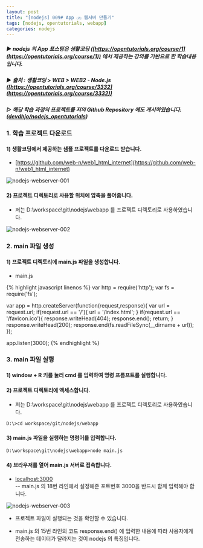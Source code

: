 ```yaml
---
layout: post
title: "[nodejs] 009# App ⑵ 웹서버 만들기"
tags: [nodejs, opentutorials, webapp]
categories: nodejs
---
```



##### ▶ nodejs 의 App 포스팅은 생활코딩 ([https://opentutorials.org/course/1](https://opentutorials.org/course/1)) 에서 제공하는 강의를 기반으로 한 학습내용입니다.  
##### ▶ 출처 : 생활코딩 > WEB > WEB2 - Node.js ([https://opentutorials.org/course/3332](https://opentutorials.org/course/3332))  
##### ▷ 해당 학습 과정의 프로젝트를 저의 Github Repository 에도 게시하였습니다. ([devdhjo/nodejs_opentutorials](https://github.com/devdhjo/nodejs_opentutorials))  



### 1. 학습 프로젝트 다운로드  

#### 1) 생활코딩에서 제공하는 샘플 프로젝트를 다운로드 받습니다.  

- [https://github.com/web-n/web1_html_internet](https://github.com/web-n/web1_html_internet)  

![nodejs-webserver-001](https://drive.google.com/uc?id=1jCe0jgJvYgxWxfDuPOmacIxBoZIHUIAB)  


#### 2) 프로젝트 디렉토리로 사용할 위치에 압축을 풀어줍니다.  

- 저는 D:\workspace\git\nodejs\webapp 를 프로젝트 디렉토리로 사용하였습니다.  

![nodejs-webserver-002](https://drive.google.com/uc?id=1Dm4F583K_eZEmT5_GixLCoUjlBa19EGb)  




### 2. main 파일 생성  

#### 1) 프로젝트 디렉토리에 main.js 파일을 생성합니다.  

- main.js  

{% highlight javascript linenos %}
var http = require('http');
var fs = require('fs');

var app = http.createServer(function(request,response){
    var url = request.url;
    if(request.url == '/'){
    	url = '/index.html';
    }
    if(request.url == '/favicon.ico'){
        response.writeHead(404);
        response.end();
        return;
    }
    response.writeHead(200);
    response.end(fs.readFileSync(__dirname + url));
});

app.listen(3000);
{% endhighlight %}




### 3. main 파일 실행  

#### 1) window + R 키를 눌러 cmd 를 입력하여 명령 프롬프트를 실행합니다.  

#### 2) 프로젝트 디렉토리에 액세스합니다.  

- 저는 D:\workspace\git\nodejs\webapp 를 프로젝트 디렉토리로 사용하였습니다.  

```
D:\>cd workspace/git/nodejs/webapp
```


#### 3) main.js 파일을 실행하는 명령어를 입력합니다.  

```
D:\workspace\git\nodejs\webapp>node main.js
```


#### 4) 브라우저를 열어 main.js 서버로 접속합니다.  

- [localhost:3000](localhost:3000)  
-- main.js 의 18번 라인에서 설정해준 포트번호 3000을 반드시 함께 입력해야 합니다.  

![nodejs-webserver-003](https://drive.google.com/uc?id=1ZSjPbrtIKp6AzMN21DSqfB4EMgoq2PMX)  

- 프로젝트 파일이 실행되는 것을 확인할 수 있습니다.  

- main.js 의 15번 라인의 코드 response.end() 에 입력한 내용에 따라 사용자에게 전송하는 데이터가 달라지는 것이 nodejs 의 특징입니다.  
